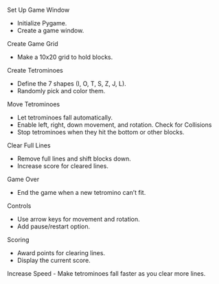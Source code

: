 Set Up Game Window
   - Initialize Pygame.
   - Create a game window.

Create Game Grid
   - Make a 10x20 grid to hold blocks.

Create Tetrominoes
   - Define the 7 shapes (I, O, T, S, Z, J, L).
   - Randomly pick and color them.

Move Tetrominoes
   - Let tetrominoes fall automatically.
   - Enable left, right, down movement, and rotation.
Check for Collisions
   - Stop tetrominoes when they hit the bottom or other blocks.

Clear Full Lines
   - Remove full lines and shift blocks down.
   - Increase score for cleared lines.
   
Game Over
   - End the game when a new tetromino can’t fit.

Controls
   - Use arrow keys for movement and rotation.
   - Add pause/restart option.

Scoring
   - Award points for clearing lines.
   - Display the current score.

Increase Speed
    - Make tetrominoes fall faster as you clear more lines.

